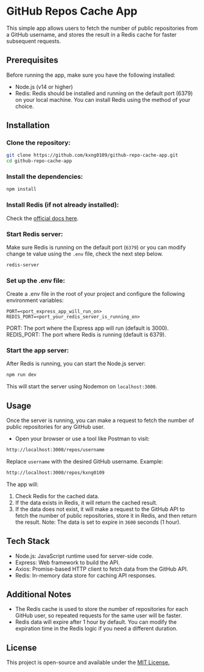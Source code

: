 # GitHub Repos Cache App
This simple app allows users to fetch the number of public repositories from a GitHub username, and stores the result in a Redis cache for faster subsequent requests.

## Prerequisites
Before running the app, make sure you have the following installed:
- Node.js (v14 or higher)
- Redis: Redis should be installed and running on the default port (6379) on your local machine. You can install Redis using the method of your choice.

## Installation
### Clone the repository:
```bash
git clone https://github.com/kxng0109/github-repo-cache-app.git
cd github-repo-cache-app
```

### Install the dependencies:
``` bash
npm install
```

### Install Redis (if not already installed):
Check the <a href="https://redis.io/docs/latest/operate/oss_and_stack/install/install-redis/" target="_blank">official docs here</a>.

### Start Redis server:
Make sure Redis is running on the default port (`6379`) or you can modify change te value using the `.env` file, check the next step below.
```bash
redis-server
```

### Set up the .env file:
Create a .env file in the root of your project and configure the following environment variables:

```plaintext
PORT=<port_express_app_will_run_on>
REDIS_PORT=<port_your_redis_server_is_running_on>
```
PORT: The port where the Express app will run (default is 3000).
REDIS_PORT: The port where Redis is running (default is 6379).

### Start the app server:
After Redis is running, you can start the Node.js server:
```bash
npm run dev
```
This will start the server using Nodemon on `localhost:3000`.

## Usage
Once the server is running, you can make a request to fetch the number of public repositories for any GitHub user.
- Open your browser or use a tool like Postman to visit:
```bash
http://localhost:3000/repos/username
```
Replace `username` with the desired GitHub username.
Example:
```bash
http://localhost:3000/repos/kxng0109
```

The app will:
1. Check Redis for the cached data.
2. If the data exists in Redis, it will return the cached result.
3. If the data does not exist, it will make a request to the GitHub API to fetch the number of public repositories, store it in Redis, and then return the result.
Note: The data is set to expire in `3600` seconds (1 hour).

## Tech Stack
- Node.js: JavaScript runtime used for server-side code.
- Express: Web framework to build the API.
- Axios: Promise-based HTTP client to fetch data from the GitHub API.
- Redis: In-memory data store for caching API responses.

## Additional Notes
- The Redis cache is used to store the number of repositories for each GitHub user, so repeated requests for the same user will be faster.
- Redis data will expire after 1 hour by default. You can modify the expiration time in the Redis logic if you need a different duration.

## License
This project is open-source and available under the <a href="/LICENSE">MIT License.</a>
